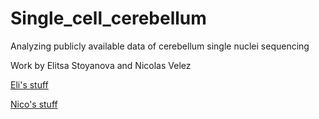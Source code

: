 # Single_cell_cerebellum
Analyzing publicly available data of cerebellum single nuclei sequencing

Work by Elitsa Stoyanova and Nicolas Velez

[Eli's stuff](https://estoyanova.github.io/single_cell_cerebellum/snSeq_cb_dev.nb.html)

[Nico's stuff](https://estoyanova.github.io/single_cell_cerebellum/nico_sn_seq_analysis.nb.html)
